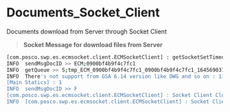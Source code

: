# Documents_Socket_Client
Documents download from Server through Socket Client

> **Socket Message for download files from Server** 

```sh
[com.posco.swp.es.ecmsocket.client.ECMSocketClient] : getSocketSetTimeout() : Connected....
INFO  sendMsgDocID >> ECM;0900bf4b9f4c7fc1
INFO  getQueue >> S;tmp_ECM_0900bf4b9f4c7fc1_0900bf4b9f4c7fc1_1645690379846.csv
INFO  There's not support from GSA 6.14 version like DWG and so on : 11
[Main Statics] : 1
INFO  sendMsgDocID >> F
[com.posco.swp.es.ecmsocket.client.ECMSocketClient] : Socket Client Close
INFO  [com.posco.swp.es.ecmsocket.client.ECMSocketClient] : Socket Client Close
```
